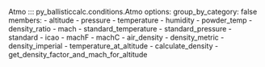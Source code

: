 Atmo
::: py_ballisticcalc.conditions.Atmo
    options:
      group_by_category: false
      members:
        - altitude
        - pressure
        - temperature
        - humidity
        - powder_temp
        - density_ratio
        - mach
        - standard_temperature
        - standard_pressure
        - standard
        - icao
        - machF
        - machC
        - air_density
        - density_metric
        - density_imperial
        - temperature_at_altitude
        - calculate_density
        - get_density_factor_and_mach_for_altitude
